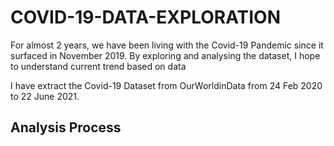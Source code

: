 # COVID-19-DATA-EXPLORATION

For almost 2 years, we have been living with the Covid-19 Pandemic since it surfaced in November 2019. By exploring and analysing the dataset, I hope to understand current trend based on data

I have extract the Covid-19 Dataset from OurWorldinData from 24 Feb 2020 to 22 June 2021.

## Analysis Process
